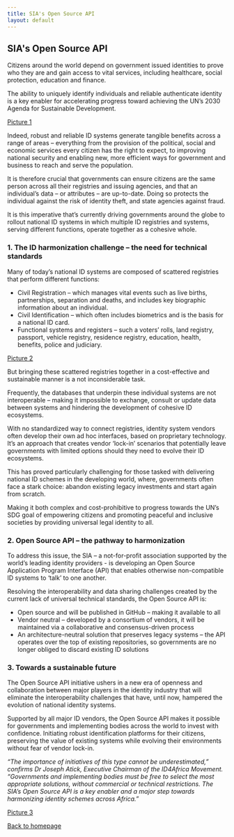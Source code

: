 ```yaml
---
title: SIA's Open Source API
layout: default
---
```


## SIA's Open Source API

Citizens around the world depend on government issued identities to prove who they are and gain access to vital services, including healthcare, social protection, education and finance. 

The ability to uniquely identify individuals and reliable authenticate identity is a key enabler for accelerating progress toward achieving the UN’s 2030 Agenda for Sustainable Development. 

[Picture 1](/images/opensourceapi_picture1.jpg)

Indeed, robust and reliable ID systems generate tangible benefits across a range of areas – everything from the provision of the political, social and economic services every citizen has the right to expect, to improving national security and enabling new, more efficient ways for government and business to reach and serve the population.

It is therefore crucial that governments can ensure citizens are the same person across all their registries and issuing agencies, and that an individual’s data – or attributes – are up-to-date. Doing so protects the individual against the risk of identity theft, and state agencies against fraud.

It is this imperative that’s currently driving governments around the globe to rollout national ID systems in which multiple ID registries and systems, serving different functions, operate together as a cohesive whole.

### 1. The ID harmonization challenge – the need for technical standards

Many of today’s national ID systems are composed of scattered registries that perform different functions:
* Civil Registration – which manages vital events such as live births, partnerships, separation and deaths, and includes key biographic information about an individual.
* Civil Identification – which often includes biometrics and is the basis for a national ID card.
* Functional systems and registers – such a voters’ rolls, land registry, passport, vehicle registry, residence registry, education, health, benefits, police and judiciary.

[Picture 2](/images/opensourceapi_picture2.jpg)

But bringing these scattered registries together in a cost-effective and sustainable manner is a not inconsiderable task.

Frequently, the databases that underpin these individual systems are not interoperable – making it impossible to exchange, consult or update data between systems and hindering the development of cohesive ID ecosystems.

With no standardized way to connect registries, identity system vendors often develop their own ad hoc interfaces, based on proprietary technology. It’s an approach that creates vendor ‘lock-in’ scenarios that potentially leave governments with limited options should they need to evolve their ID ecosystems.

This has proved particularly challenging for those tasked with delivering national ID schemes in the developing world, where, governments often face a stark choice: abandon existing legacy investments and start again from scratch.

Making it both complex and cost-prohibitive to progress towards the UN’s SDG goal of empowering citizens and promoting peaceful and inclusive societies by providing universal legal identity to all.

### 2. Open Source API – the pathway to harmonization

To address this issue, the SIA – a not-for-profit association supported by the world’s leading identity providers - is developing an Open Source Application Program Interface (API) that enables otherwise non-compatible ID systems to ‘talk’ to one another.

Resolving the interoperability and data sharing challenges created by the current lack of universal technical standards, the Open Source API is:
* Open source and will be published in GitHub – making it available to all
* Vendor neutral – developed by a consortium of vendors, it will be maintained via a collaborative and consensus-driven process
* An architecture-neutral solution that preserves legacy systems – the API operates over the top of existing repositories, so governments are no longer obliged to discard existing ID solutions

### 3. Towards a sustainable future

The Open Source API initiative ushers in a new era of openness and collaboration between major players in the identity industry that will eliminate the interoperability challenges that have, until now, hampered the evolution of national identity systems. 

Supported by all major ID vendors, the Open Source API makes it possible for governments and implementing bodies across the world to invest with confidence. Initiating robust identification platforms for their citizens, preserving the value of existing systems while evolving their environments without fear of vendor lock-in.

_“The importance of initiatives of this type cannot be underestimated,” confirms Dr Joseph Atick, Executive Chairman of the ID4Africa Movement. “Governments and implementing bodies must be free to select the most appropriate solutions, without commercial or technical restrictions. The SIA’s Open Source API is a key enabler and a major step towards harmonizing identity schemes across Africa.”_

[Picture 3](/images/opensourceapi_picture3.jpg)

[Back to homepage](./)

